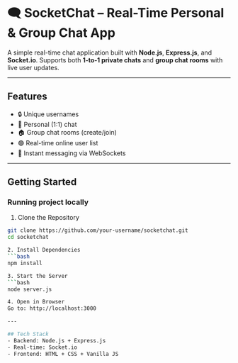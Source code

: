 # 🗨️ SocketChat – Real-Time Personal & Group Chat App

A simple real-time chat application built with **Node.js**, **Express.js**, and **Socket.io**. Supports both **1-to-1 private chats** and **group chat rooms** with live user updates.

---

## Features

- 🔒 Unique usernames
- 👥 Personal (1:1) chat
- 🏠 Group chat rooms (create/join)
- 🟢 Real-time online user list
- 📲 Instant messaging via WebSockets

---

## Getting Started

### Running project locally

1. Clone the Repository
```bash
git clone https://github.com/your-username/socketchat.git
cd socketchat

2. Install Dependencies
```bash
npm install

3. Start the Server
```bash
node server.js

4. Open in Browser
Go to: http://localhost:3000

---

## Tech Stack
- Backend: Node.js + Express.js
- Real-time: Socket.io
- Frontend: HTML + CSS + Vanilla JS
